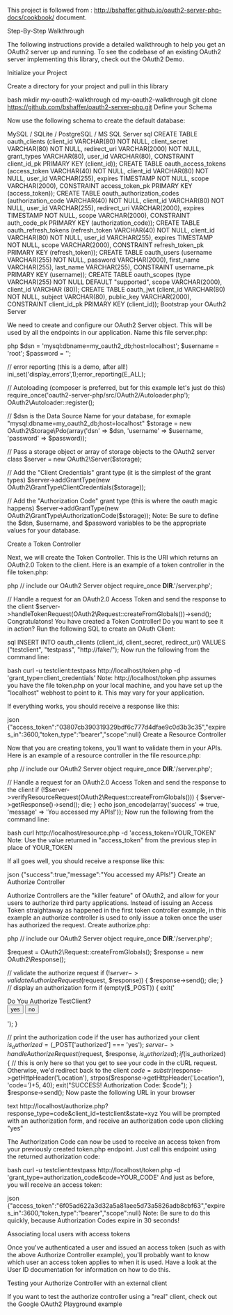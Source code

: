 This project is followed from :  http://bshaffer.github.io/oauth2-server-php-docs/cookbook/ document.

Step-By-Step Walkthrough

The following instructions provide a detailed walkthrough to help you get an OAuth2 server up and running. 
To see the codebase of an existing OAuth2 server implementing this library, check out the OAuth2 Demo.

Initialize your Project

Create a directory for your project and pull in this library

bash
mkdir my-oauth2-walkthrough
cd my-oauth2-walkthrough
git clone https://github.com/bshaffer/oauth2-server-php.git
Define your Schema

Now use the following schema to create the default database:

MySQL / SQLite / PostgreSQL / MS SQL Server
sql
CREATE TABLE oauth_clients (client_id VARCHAR(80) NOT NULL, client_secret VARCHAR(80) NOT NULL, redirect_uri VARCHAR(2000) NOT NULL, grant_types VARCHAR(80), user_id VARCHAR(80), CONSTRAINT client_id_pk PRIMARY KEY (client_id));
CREATE TABLE oauth_access_tokens (access_token VARCHAR(40) NOT NULL, client_id VARCHAR(80) NOT NULL, user_id VARCHAR(255), expires TIMESTAMP NOT NULL, scope VARCHAR(2000), CONSTRAINT access_token_pk PRIMARY KEY (access_token));
CREATE TABLE oauth_authorization_codes (authorization_code VARCHAR(40) NOT NULL, client_id VARCHAR(80) NOT NULL, user_id VARCHAR(255), redirect_uri VARCHAR(2000), expires TIMESTAMP NOT NULL, scope VARCHAR(2000), CONSTRAINT auth_code_pk PRIMARY KEY (authorization_code));
CREATE TABLE oauth_refresh_tokens (refresh_token VARCHAR(40) NOT NULL, client_id VARCHAR(80) NOT NULL, user_id VARCHAR(255), expires TIMESTAMP NOT NULL, scope VARCHAR(2000), CONSTRAINT refresh_token_pk PRIMARY KEY (refresh_token));
CREATE TABLE oauth_users (username VARCHAR(255) NOT NULL, password VARCHAR(2000), first_name VARCHAR(255), last_name VARCHAR(255), CONSTRAINT username_pk PRIMARY KEY (username));
CREATE TABLE oauth_scopes (type VARCHAR(255) NOT NULL DEFAULT "supported", scope VARCHAR(2000), client_id VARCHAR (80));
CREATE TABLE oauth_jwt (client_id VARCHAR(80) NOT NULL, subject VARCHAR(80), public_key VARCHAR(2000), CONSTRAINT client_id_pk PRIMARY KEY (client_id));
Bootstrap your OAuth2 Server

We need to create and configure our OAuth2 Server object. This will be used by all the endpoints in our application. Name this file server.php:

php
$dsn      = 'mysql:dbname=my_oauth2_db;host=localhost';
$username = 'root';
$password = '';

// error reporting (this is a demo, after all!)
ini_set('display_errors',1);error_reporting(E_ALL);

// Autoloading (composer is preferred, but for this example let's just do this)
require_once('oauth2-server-php/src/OAuth2/Autoloader.php');
OAuth2\Autoloader::register();

// $dsn is the Data Source Name for your database, for exmaple "mysql:dbname=my_oauth2_db;host=localhost"
$storage = new OAuth2\Storage\Pdo(array('dsn' => $dsn, 'username' => $username, 'password' => $password));

// Pass a storage object or array of storage objects to the OAuth2 server class
$server = new OAuth2\Server($storage);

// Add the "Client Credentials" grant type (it is the simplest of the grant types)
$server->addGrantType(new OAuth2\GrantType\ClientCredentials($storage));

// Add the "Authorization Code" grant type (this is where the oauth magic happens)
$server->addGrantType(new OAuth2\GrantType\AuthorizationCode($storage));
Note: Be sure to define the $dsn, $username, and $password variables to be the appropriate values for your database.

Create a Token Controller

Next, we will create the Token Controller. This is the URI which returns an OAuth2.0 Token to the client. 
Here is an example of a token controller in the file token.php:

php
// include our OAuth2 Server object
require_once __DIR__.'/server.php';

// Handle a request for an OAuth2.0 Access Token and send the response to the client
$server->handleTokenRequest(OAuth2\Request::createFromGlobals())->send();
Congratulatons! You have created a Token Controller! Do you want to see it in action? Run the following SQL to create an OAuth Client:

sql
INSERT INTO oauth_clients (client_id, client_secret, redirect_uri) VALUES ("testclient", "testpass", "http://fake/");
Now run the following from the command line:

bash
curl -u testclient:testpass http://localhost/token.php -d 'grant_type=client_credentials'
Note: http://localhost/token.php assumes you have the file token.php on your local machine, 
and you have set up the "localhost" webhost to point to it. This may vary for your application.

If everything works, you should receive a response like this:

json
{"access_token":"03807cb390319329bdf6c777d4dfae9c0d3b3c35","expires_in":3600,"token_type":"bearer","scope":null}
Create a Resource Controller

Now that you are creating tokens, you'll want to validate them in your APIs. Here is an example of a resource controller in the file resource.php:

php
// include our OAuth2 Server object
require_once __DIR__.'/server.php';

// Handle a request for an OAuth2.0 Access Token and send the response to the client
if (!$server->verifyResourceRequest(OAuth2\Request::createFromGlobals())) {
    $server->getResponse()->send();
    die;
}
echo json_encode(array('success' => true, 'message' => 'You accessed my APIs!'));
Now run the following from the command line:

bash
curl http://localhost/resource.php -d 'access_token=YOUR_TOKEN'
Note: Use the value returned in "access_token" from the previous step in place of YOUR_TOKEN

If all goes well, you should receive a response like this:

json
{"success":true,"message":"You accessed my APIs!"}
Create an Authorize Controller

Authorize Controllers are the "killer feature" of OAuth2, and allow for your users to authorize third party applications. Instead of issuing an Access Token straightaway as happened in the first token controller example, in this example an authorize controller is used to only issue a token once the user has authorized the request. Create authorize.php:

php
// include our OAuth2 Server object
require_once __DIR__.'/server.php';

$request = OAuth2\Request::createFromGlobals();
$response = new OAuth2\Response();

// validate the authorize request
if (!$server->validateAuthorizeRequest($request, $response)) {
    $response->send();
    die;
}
// display an authorization form
if (empty($_POST)) {
  exit('
<form method="post">
  <label>Do You Authorize TestClient?</label><br />
  <input type="submit" name="authorized" value="yes">
  <input type="submit" name="authorized" value="no">
</form>');
}

// print the authorization code if the user has authorized your client
$is_authorized = ($_POST['authorized'] === 'yes');
$server->handleAuthorizeRequest($request, $response, $is_authorized);
if ($is_authorized) {
  // this is only here so that you get to see your code in the cURL request. Otherwise, we'd redirect back to the client
  $code = substr($response->getHttpHeader('Location'), strpos($response->getHttpHeader('Location'), 'code=')+5, 40);
  exit("SUCCESS! Authorization Code: $code");
}
$response->send();
Now paste the following URL in your browser

text
http://localhost/authorize.php?response_type=code&client_id=testclient&state=xyz
You will be prompted with an authorization form, and receive an authorization code upon clicking "yes"

The Authorization Code can now be used to receive an access token from your previously created token.php endpoint. Just call this endpoint using the returned authorization code:

bash
curl -u testclient:testpass http://localhost/token.php -d 'grant_type=authorization_code&code=YOUR_CODE'
And just as before, you will receive an access token:

json
{"access_token":"6f05ad622a3d32a5a81aee5d73a5826adb8cbf63","expires_in":3600,"token_type":"bearer","scope":null}
Note: Be sure to do this quickly, because Authorization Codes expire in 30 seconds!

Associating local users with access tokens

Once you've authenticated a user and issued an access token (such as with the above Authorize Controller example), you'll probably want to know which user an access token applies to when it is used. Have a look at the User ID documentation for information on how to do this.

Testing your Authorize Controller with an external client

If you want to test the authorize controller using a "real" client, check out the Google OAuth2 Playground example